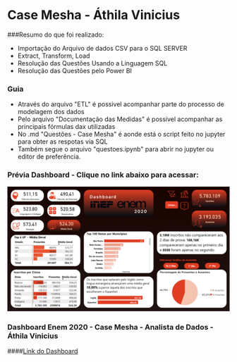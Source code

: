 # Case Mesha - Áthila Vinicius

###Resumo do que foi realizado:
- Importação do Arquivo de dados CSV para o SQL SERVER
- Extract, Transform, Load
- Resolução das Questões Usando a Linguagem SQL
- Resolução das Questões pelo Power BI

### Guia
- Através do arquivo "ETL" é possivel acompanhar parte do processo de modelagem dos dados
- Pelo arquivo "Documentação das Medidas" é possível acompanhar as principais fórmulas dax utilizadas
- No .md "Questões - Case Mesha" é aonde está o script feito no jupyter para obter as respotas via SQL
- Também segue o arquivo "questoes.ipynb" para abrir no jupyter ou editor de preferência.


### Prévia Dashboard - Clique no link abaixo para acessar:
![image](https://github.com/athilav7/Teste-Analista-de-Dados-MESHA/blob/4cdd71128cba425924457077cd486f13a79342d1/dashdados.png)


### Dashboard Enem 2020 - Case Mesha - Analista de Dados - Áthila Vinicius 
####[Link do Dashboard](https://app.powerbi.com/view?r=eyJrIjoiY2QxOWFjMDItNjM1Yy00YTgwLWFhNzktM2QxNTQ3NjA5NjRjIiwidCI6ImQ2ZDIyZDdlLWM0NjItNDdiNy1hYmU0LTExYjI2MGRjZTY3NyJ9&pageName=ReportSectiond08fbe1196a022510879)
